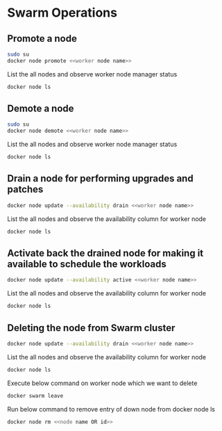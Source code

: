 
# Swarm Operations

## Promote a node

```bash
sudo su
docker node promote <<worker node name>>
```

List the all nodes and observe worker node manager status 

```bash
docker node ls
```

## Demote a node

```bash
sudo su
docker node demote <<worker node name>>
```

List the all nodes and observe worker node manager status 

```bash
docker node ls
```

## Drain a node for performing upgrades and patches

```bash
docker node update --availability drain <<worker node name>>
```

List the all nodes and observe the availability column for worker node

```bash
docker node ls
```


## Activate back the drained node for making it available to schedule the workloads

```bash
docker node update --availability active <<worker node name>>
```

List the all nodes and observe the availability column for worker node

```bash
docker node ls
```

## Deleting the node from Swarm cluster

```bash
docker node update --availability drain <<worker node name>>
```

List the all nodes and observe the availability column for worker node

```bash
docker node ls
```

Execute below command on worker node which we want to delete

```bash
docker swarm leave
```

Run below command to remove entry of down node from docker node ls

```bash
docker node rm <<node name OR id>>
```
